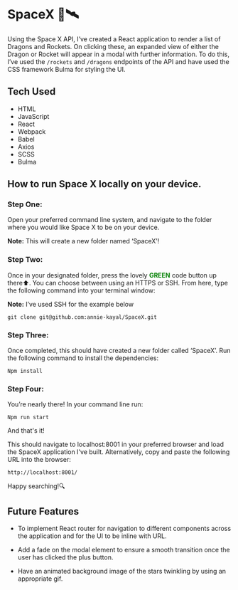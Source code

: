 # SpaceX 🚀🛰
Using the Space X API, I’ve created a React application to render a list of Dragons and Rockets. On clicking these, an expanded view of either the Dragon or Rocket will appear in a modal with further information. To do this, I’ve used the `/rockets` and `/dragons` endpoints of the API and have used the CSS framework Bulma for styling the UI.

## Tech Used

- HTML
- JavaScript
- React
- Webpack 
- Babel 
- Axios
- SCSS
- Bulma 

## How to run Space X locally on your device. 

  ### Step One: 

  Open your preferred command line system, and navigate to the folder where you would like Space X to be on your device. 
  
  **Note:** This will create a new folder named ‘SpaceX’!  

  ### Step Two: 

  Once in your designated folder, press the lovely <span style='color:green'>**GREEN**</span> code button up there⬆️. You can choose between using an HTTPS or SSH. From here, type the following command into your terminal window: 

  **Note:** I’ve used SSH for the example below

    git clone git@github.com:annie-kayal/SpaceX.git

  ### Step Three: 

  Once completed, this should have created a new folder called ‘SpaceX’. Run the following command to install the dependencies: 

    Npm install 

  ### Step Four: 

  You’re nearly there! In your command line run: 

    Npm run start 

And that's it! 

This should navigate to localhost:8001 in your preferred browser and load the SpaceX application I've built. Alternatively, copy and paste the following URL into the browser:

    http://localhost:8001/

Happy searching!🔍

## Future Features

- To implement React router for navigation to different components across the application and for the UI to be inline with URL.  

- Add a fade on the modal element to ensure a smooth transition once the user has clicked the plus button. 

- Have an animated background image of the stars twinkling by using an appropriate gif.  


